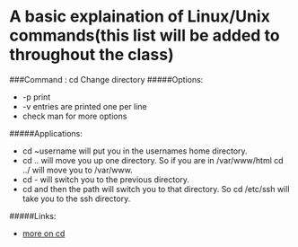 A basic explaination of Linux/Unix commands(this list will be added to throughout the class)
====

###Command : cd
Change directory
#####Options:
* -p print
* -v entries are printed one per line
* check man for more options

#####Applications:
* cd ~username will put you in the usernames home directory.
* cd .. will move you up one directory. So if you are in /var/www/html cd ../ will move you to /var/www.
* cd - will switch you to the previous directory.
* cd and then the path will switch you to that directory. So cd /etc/ssh will take you to the ssh directory.

#####Links:
* [more on cd](https://kb.iu.edu/d/afsk#cd)

